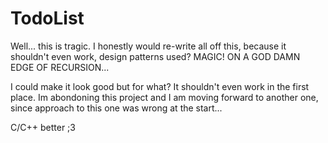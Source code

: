 # TodoList

Well... this is tragic. I honestly would re-write all off this, because it shouldn't even work,
design patterns used? MAGIC! ON A GOD DAMN EDGE OF RECURSION...

I could make it look good but for what? It shouldn't even work in the first place.
Im abondoning this project and I am moving forward to another one, since approach
to this one was wrong at the start...

C/C++ better ;3

